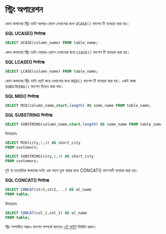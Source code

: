 # স্ট্রিং অপারেশন

কোন কলামের স্ট্রিং ডাটা আপার-কেসে দেখানোর জন্য `UCASE()` ফাংশন টি ব্যবহার করা হয়।

**SQL UCASE() সিনট্যাক্স**
```sql
SELECT UCASE(column_name) FROM table_name;
```

কোন কলামের স্ট্রিং ডাটা লোয়ার-কেসে দেখানোর জন্য `LCASE()` ফাংশন টি ব্যবহার করা হয়।

**SQL LCASE() সিনট্যাক্স**
```sql
SELECT LCASE(column_name) FROM table_name;
```

কোন কলামের স্ট্রিং ডাটা ছোট করে দেখানোর জন্য `MID()` ফাংশন টি ব্যবহার করা হয়। একই কাজ `SUBSTRING()` ফাংশন দিয়েও করা যায়।

**SQL MID() সিনট্যাক্স**
```sql
SELECT MID(column_name,start,length) AS some_name FROM table_name;
```
**SQL SUBSTRING সিনট্যাক্স**
```sql
SELECT SUBSTRING(column_name,start,length) AS some_name FROM table_name;
```
উদাহরনঃ
```sql
SELECT MID(city,1,4) AS short_city
FROM customers;
```
```sql
SELECT SUBSTRING(city,1,4) AS short_city
FROM customers;
```

দুই বা ততোধিক কলামের ডাটা এক সাথে যুক্ত করার জন্য CONCAT() ফাংশনটি ব্যবহার করা হয়।

**SQL CONCAT() সিনট্যাক্স**

```sql
SELECT CONCAT(str1,str2,...) AS al_name
FROM table;
```
উদাহরনঃ
```sql
SELECT CONCAT(col_1,col_2) AS al_name
FROM table;
```

স্ট্রিং সম্পর্কিত আরও ফাংশন সম্পর্কে জানতে [এই সাইট](http://dev.mysql.com/doc/refman/5.7/en/string-functions.html) ভিজিট করুন।
